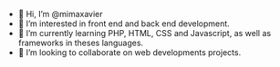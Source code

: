 - 👋 Hi, I’m @mimaxavier
- 👀 I’m interested in front end and back end development.
- 🌱 I’m currently learning PHP, HTML, CSS and Javascript, as well as frameworks in theses languages.
- 💞️ I’m looking to collaborate on web developments projects.

<!---
mimaxavier/mimaxavier is a ✨ special ✨ repository because its `README.md` (this file) appears on your GitHub profile.
You can click the Preview link to take a look at your changes.
--->
